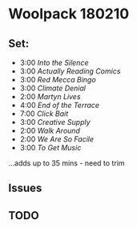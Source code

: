 # Woolpack 180210

## Set: 

- 3:00 *Into the Silence*
- 3:00 *Actually Reading Comics*
- 3:00 *Red Mecca Bingo*
- 3:00 *Climate Denial*
- 2:00 *Martyn Lives*
- 4:00 *End of the Terrace*
- 7:00 *Click Bait*
- 3:00 *Creative Supply*
- 2:00 *Walk Around*
- 2:00 *We Are So Facile*
- 3:00 *To Get Music*


...adds up to 35 mins - need to trim

## Issues


## TODO
